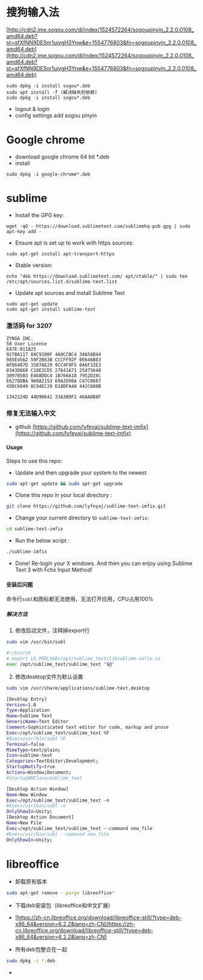 # 搜狗输入法

[http://cdn2.ime.sogou.com/dl/index/1524572264/sogoupinyin_2.2.0.0108_amd64.deb?st=qfXfNN9DE5nr1uivgH3Ynw&e=1554776803&fn=sogoupinyin_2.2.0.0108_amd64.deb](http://cdn2.ime.sogou.com/dl/index/1524572264/sogoupinyin_2.2.0.0108_amd64.deb?st=qfXfNN9DE5nr1uivgH3Ynw&e=1554776803&fn=sogoupinyin_2.2.0.0108_amd64.deb)  
```
sudo dpkg -i install sogou*.deb
sudo apt install -f (解决缺失的依赖)  
sudo dpkg -i install sogou*.deb
```
- logout & login
- config settings add sogou pinyin

# Google chrome
- download google chrome 64 bit *.deb
- install
```
sudo dpkg -i google-chrome*.deb
```
# sublime

- Install the GPG key:
```
wget -qO - https://download.sublimetext.com/sublimehq-pub.gpg | sudo apt-key add -
```
- Ensure apt is set up to work with https sources:
```
sudo apt-get install apt-transport-https
```
- Stable version:
```
echo "deb https://download.sublimetext.com/ apt/stable/" | sudo tee /etc/apt/sources.list.d/sublime-text.list
```
- Update apt sources and install Sublime Text
```
sudo apt-get update
sudo apt-get install sublime-text
```
### 激活码 for 3207
```
ZYNGA INC.
50 User License
EA7E-811825
927BA117 84C9300F 4A0CCBC4 34A56B44
985E4562 59F2B63B CCCFF92F 0E646B83
0FD6487D 1507AE29 9CC4F9F5 0A6F32E3
0343D868 C18E2CD5 27641A71 25475648
309705B3 E468DDC4 1B766A18 7952D28C
E627DDBA 960A2153 69A2D98A C87C0607
45DC6049 8C04EC29 D18DFA40 442C680B

1342224D 44D90641 33A3B9F2 46AADB8F
```

### 修复无法输入中文
- github  [https://github.com/lyfeyaj/sublime-text-imfix](https://github.com/lyfeyaj/sublime-text-imfix)

#### Usage

  

Steps to use this repo:
- Update and then upgrade your system to the newest
```bash
sudo apt-get update && sudo apt-get upgrade
```
- Clone this repo in your local directory :
```bash
git clone https://github.com/lyfeyaj/sublime-text-imfix.git
```
- Change your current directory to `sublime-text-imfix`:
```bash
cd sublime-text-imfix
```
- Run the below script :
```bash
./sublime-imfix
```
- Done! Re-login your X windows. And then you can enjoy using Sublime Text 3 with Fctix Input Method!

#### 安装后问题

命令行`subl`和图标都无法使用，无法打开应用，CPU占用100%
##### 解决方法
1. 修改启动文件，注释掉export行
```bash
sudo vim /usr/bin/subl
```
```bash
#!/bin/sh
# export LD_PRELOAD=/opt/sublime_text/libsublime-imfix.so
exec /opt/sublime_text/sublime_text "$@"
```
2. 修改desktop文件为默认设置
```bash
sudo vim /usr/share/applications/sublime-text.desktop
```
```bash
[Desktop Entry]
Version=1.0
Type=Application
Name=Sublime Text
GenericName=Text Editor
Comment=Sophisticated text editor for code, markup and prose
Exec=/opt/sublime_text/sublime_text %F
#Exec=/usr/bin/subl %F
Terminal=false
MimeType=text/plain;
Icon=sublime-text
Categories=TextEditor;Development;
StartupNotify=true
Actions=Window;Document;
#StartupWMClass=Sublime_text

[Desktop Action Window]
Name=New Window
Exec=/opt/sublime_text/sublime_text -n
#Exec=/usr/bin/subl -n
OnlyShowIn=Unity;
[Desktop Action Document]
Name=New File
Exec=/opt/sublime_text/sublime_text --command new_file
#Exec=/usr/bin/subl --command new_file
OnlyShowIn=Unity;
```
# libreoffice

-   卸载原有版本
```bash
sudo apt-get remove --purge libreoffice*
```
-   下载deb安装包（libreoffice和中文扩展）

-   [https://zh-cn.libreoffice.org/download/libreoffice-still/?type=deb-x86_64&version=6.2.2&lang=zh-CN](https://zh-cn.libreoffice.org/download/libreoffice-still/?type=deb-x86_64&version=6.2.2&lang=zh-CN)
-   所有deb包整合在一起
```bash
sudo dpkg -i *.deb
```
-
<!--stackedit_data:
eyJoaXN0b3J5IjpbNDcxOTIxODE0LDEwMTgyNjIzNzNdfQ==
-->